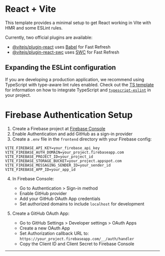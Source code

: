 
# React + Vite

This template provides a minimal setup to get React working in Vite with HMR and some ESLint rules.

Currently, two official plugins are available:

- [@vitejs/plugin-react](https://github.com/vitejs/vite-plugin-react/blob/main/packages/plugin-react) uses [Babel](https://babeljs.io/) for Fast Refresh
- [@vitejs/plugin-react-swc](https://github.com/vitejs/vite-plugin-react/blob/main/packages/plugin-react-swc) uses [SWC](https://swc.rs/) for Fast Refresh

## Expanding the ESLint configuration

If you are developing a production application, we recommend using TypeScript with type-aware lint rules enabled. Check out the [TS template](https://github.com/vitejs/vite/tree/main/packages/create-vite/template-react-ts) for information on how to integrate TypeScript and [`typescript-eslint`](https://typescript-eslint.io) in your project.

# Firebase Authentication Setup

1. Create a Firebase project at [Firebase Console](https://console.firebase.google.com/)
2. Enable Authentication and add GitHub as a sign-in provider
3. Create a `.env` file in the `frontend` directory with your Firebase config:

```
VITE_FIREBASE_API_KEY=your_firebase_api_key
VITE_FIREBASE_AUTH_DOMAIN=your_project.firebaseapp.com
VITE_FIREBASE_PROJECT_ID=your_project_id
VITE_FIREBASE_STORAGE_BUCKET=your_project.appspot.com
VITE_FIREBASE_MESSAGING_SENDER_ID=your_sender_id
VITE_FIREBASE_APP_ID=your_app_id
```

4. In Firebase Console:
   - Go to Authentication > Sign-in method
   - Enable GitHub provider
   - Add your GitHub OAuth App credentials
   - Set authorized domains to include `localhost` for development

5. Create a GitHub OAuth App:
   - Go to GitHub Settings > Developer settings > OAuth Apps
   - Create a new OAuth App
   - Set Authorization callback URL to: `https://your_project.firebaseapp.com/__/auth/handler`
   - Copy the Client ID and Client Secret to Firebase Console

---
